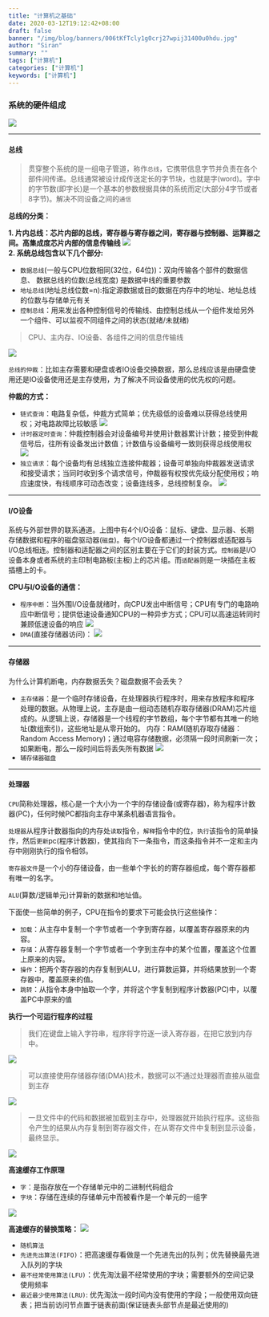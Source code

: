 ```yaml
---
title: "计算机之基础"
date: 2020-03-12T19:12:42+08:00
draft: false
banner: "/img/blog/banners/006tKfTcly1g0crj27wpij31400u0hdu.jpg"
author: "Siran"
summary: ""
tags: ["计算机"]
categories: ["计算机"]
keywords: ["计算机"]
---
```


### 系统的硬件组成
![](/img/blog/计算机/73693491.png)
****
#### 总线
>贯穿整个系统的是一组电子管道，称作`总线`，它携带信息字节并负责在各个部件间传递。总线通常被设计成传送定长的字节块，也就是字(word)。字中的字节数(即字长)是一个基本的参数根据具体的系统而定(大部分4字节或者8字节)。解决不同设备之间的`通信`

**总线的分类：**

**1. 片内总线：芯片内部的总线，寄存器与寄存器之间，寄存器与控制器、运算器之间。高集成度芯片内部的信息传输线**
![](/img/blog/计算机/80766406.png)  
**2. 系统总线包含以下几个部分:**
* `数据总线`(一般与CPU位数相同(32位，64位))：双向传输各个部件的数据信息、 数据总线的位数(总线宽度) 是数据中线的重要参数
* `地址总线`(地址总线位数=n):指定源数据或目的数据在内存中的地址、地址总线的位数与存储单元有关
* `控制总线`：用来发出各种控制信号的传输线、由控制总线从一个组件发给另外一个组件、可以监视不同组件之间的状态(就绪/未就绪)

>CPU、主内存、IO设备、各组件之间的信息传输线

![](/img/blog/计算机/80820868.png) 

`总线的仲裁`：比如主存需要和硬盘或者IO设备交换数据，那么总线应该是由硬盘使用还是IO设备使用还是主存使用，为了解决不同设备使用的优先权的问题。

**仲裁的方式：**
* `链式查询`：电路复杂低，仲裁方式简单；优先级低的设备难以获得总线使用权；对电路故障比较敏感
![](/img/blog/计算机/82053996.png) 
* `计时器定时查询`：仲裁控制器会对设备编号并使用计数器累计计数；接受到仲裁信号后，往所有设备发出计数值；计数值与设备编号一致则获得总线使用权
![](/img/blog/计算机/82316248.png) 
* `独立请求`：每个设备均有总线独立连接仲裁器；设备可单独向仲裁器发送请求和接受请求；当同时收到多个请求信号，仲裁器有权按优先级分配使用权；响应速度快，有线顺序可动态改变；设备连线多，总线控制复杂。
![](/img/blog/计算机/82624163.png) 

****
#### I/O设备
系统与外部世界的联系通道。上图中有4个I/O设备：鼠标、键盘、显示器、长期存储数据和程序的磁盘驱动器(`磁盘`)。每个I/O设备都通过一个控制器或适配器与I/O总线相连。控制器和适配器之间的区别主要在于它们的封装方式。`控制器`是I/O设备本身或者系统的主印制电路板(主板)上的芯片组。而`适配器`则是一块插在主板插槽上的卡。

**CPU与I/O设备的通信：**
* `程序中断`：当外围I/O设备就绪时，向CPU发出中断信号；CPU有专门的电路响应中断信号；提供低速设备通知CPU的一种异步方式；CPU可以高速运转同时兼顾低速设备的响应
![](/img/blog/计算机/40576324.png) 
* `DMA`(直接存储器访问)：
![](/img/blog/计算机/40717847.png) 

****
#### 存储器
为什么计算机断电，内存数据丢失？磁盘数据不会丢失？

* `主存储器`：是一个临时存储设备，在处理器执行程序时，用来存放程序和程序处理的数据。从物理上说，主存是由一组动态随机存取存储器(DRAM)芯片组成的。从逻辑上说，存储器是一个线程的字节数组，每个字节都有其唯一的地址(数组索引)，这些地址是从零开始的。
    内存：RAM(随机存取存储器：Random Access Memory)；通过电容存储数据，必须隔一段时间刷新一次；如果断电，那么一段时间后将丢失所有数据
![](/img/blog/计算机/61659859.png) 
* `辅存储器磁盘`

****
#### 处理器
`CPU`简称处理器，核心是一个大小为一个字的存储设备(或寄存器)，称为程序计数器(PC)，任何时候PC都指向主存中某条机器语言指令。

`处理器`从程序计数器指向的内存处`读取`指令，`解释`指令中的位，`执行`该指令的简单操作，然后`更新`pc(程序计数器)，使其指向下一条指令，而这条指令并不一定和主内存中刚刚执行的指令相邻。

`寄存器文件`是一个小的存储设备，由一些单个字长的的寄存器组成，每个寄存器都有唯一的名字。

`ALU`(算数/逻辑单元)计算新的数据和地址值。

下面使一些简单的例子，CPU在指令的要求下可能会执行这些操作：

* `加载`：从主存中复制一个字节或者一个字到寄存器，以覆盖寄存器原来的内容。
* `存储`：从寄存器复制一个字节或者一个字到主存中的某个位置，覆盖这个位置上原来的内容。
* `操作`：把两个寄存器的内存复制到ALU，进行算数运算，并将结果放到一个寄存器中，覆盖原来的值。
* `跳转`：从指令本身中抽取一个字，并将这个字复制到程序计数器(PC)中，以覆盖PC中原来的值

**执行一个可运行程序的过程**

>我们在键盘上输入字符串，程序将字符逐一读入寄存器，在把它放到内存中。

![](/img/blog/计算机/76935283.png) 
>可以直接使用存储器存储(DMA)技术，数据可以不通过处理器而直接从磁盘到主存

![](/img/blog/计算机/77108010.png) 
>一旦文件中的代码和数据被加载到主存中，处理器就开始执行程序。这些指令产生的结果从内存复制到寄存器文件，在从寄存文件中复制到显示设备，最终显示。

![](/img/blog/计算机/77216462.png)
 
**高速缓存工作原理**

* `字`：是指存放在一个存储单元中的二进制代码组合
* `字块`：存储在连续的存储单元中而被看作是一个单元的一组字

![](/img/blog/计算机/77269732.png)

**高速缓存的替换策略：**
![](/img/blog/计算机/63739573.png)

* `随机算法`
* `先进先出算法(FIFO)`：把高速缓存看做是一个先进先出的队列；优先替换最先进入队列的字块
* `最不经常使用算法(LFU)`：优先淘汰最不经常使用的字块；需要额外的空间记录使用频率
* `最近最少使用算法(LRU)`: 优先淘汰一段时间内没有使用的字段；一般使用双向链表；把当前访问节点置于链表前面(保证链表头部节点是最近使用的)
